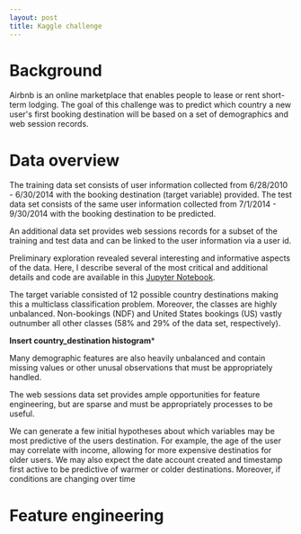 ```yaml
---
layout: post
title: Kaggle challenge
---
```




# Background

Airbnb is an online marketplace that enables people to lease or rent short-term lodging.  The goal of this challenge was to predict which country a new user's first booking destination will be based on a set of demographics and web session records.

# Data overview

The training data set consists of user information collected from 6/28/2010 - 6/30/2014 with the booking destination (target variable) provided.  The test data set consists of the same user information collected from 7/1/2014 - 9/30/2014 with the booking destination to be predicted.  

An additional data set provides web sessions records for a subset of the training and test data and can be linked to the user information via a user id.  



Preliminary exploration revealed several interesting and informative aspects of the data.  Here, I describe several of the most critical and additional details and code are available in this [Jupyter Notebook](link).

The target variable consisted of 12 possible country destinations making this a multiclass classification problem.  Moreover, the classes are highly unbalanced.  Non-bookings (NDF) and United States bookings (US) vastly outnumber all other classes (58% and 29% of the data set, respectively).  

****Insert country_destination histogram*****


Many demographic features are also heavily unbalanced and contain missing values or other unusal observations that must be appropriately handled.

The web sessions data set provides ample opportunities for feature engineering, but are sparse and must be appropriately processes to be useful.  

We can generate a few initial hypotheses about which variables may be most predictive of the users destination.  For example, the age of the user may correlate with income, allowing for more expensive destinatios for older users.  We may also expect the date account created and timestamp first active to be predictive of warmer or colder destinations.  Moreover, if conditions are changing over time

# Feature engineering

